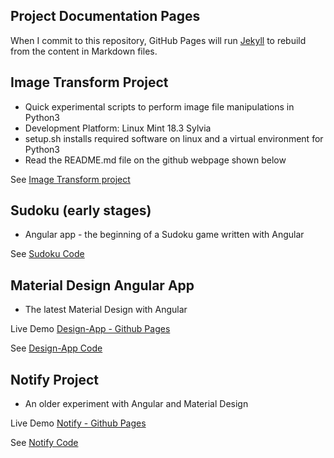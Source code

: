 ## Project Documentation Pages


When I commit to this repository, GitHub Pages will run [Jekyll](https://jekyllrb.com/) to rebuild from the content in Markdown files.


## Image Transform Project

* Quick experimental scripts to perform image file manipulations in Python3
* Development Platform: Linux Mint 18.3 Sylvia
* setup.sh installs required software on linux and a virtual environment for Python3
* Read the README.md file on the github webpage shown below

See [Image Transform project](http://github.com/spopp/image-transform)


## Sudoku (early stages)

* Angular app - the beginning of a Sudoku game written with Angular

See [Sudoku Code](http://github.com/spopp/sudoku)


## Material Design Angular App

* The latest Material Design with Angular

Live Demo [Design-App - Github Pages](https://spopp.github.io/design-app)

See [Design-App Code](http://github.com/spopp/design-app)


## Notify Project

* An older experiment with Angular and Material Design

Live Demo [Notify - Github Pages](https://spopp.github.io/notify)

See [Notify Code](http://github.com/spopp/notify)

